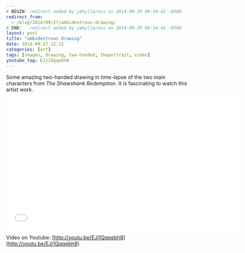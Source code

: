 ```yaml
---
# BEGIN: redirect added by jekyllpress on 2014-09-29 00:34:42 -0500
redirect_from:
  - /blog/2014/09/27/ambidextrous-drawing/
# END:   redirect added by jekyllpress on 2014-09-29 00:34:42 -0500
layout: post
title: "ambidextrous drawing"
date: 2014-09-27 22:12
categories: [art]
tags: [images, drawing, two-handed, theportrait, video]
youtube_tag: EJj1Qqqebh8
---
```

Some amazing two-handed drawing in time-lapse of the two main characters from *The Shawshank Redemption*. It is fascinating to watch this artist work.


<iframe width="640" height="360" src="//www.youtube.com/embed/EJj1Qqqebh8" frameborder="0" allowfullscreen></iframe>

Video on Youtube: [http://youtu.be/EJj1Qqqebh8](http://youtu.be/EJj1Qqqebh8)
